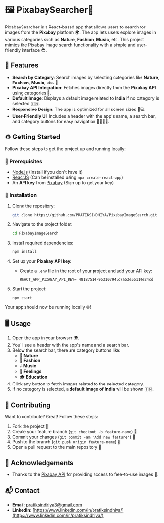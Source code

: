 # 🖼️ PixabaySearcher📸

PixabaySearcher is a React-based app that allows users to search for images from the **Pixabay** platform 🌍. The app lets users explore images in various categories such as **Nature**, **Fashion**, **Music**, etc. This project mimics the Pixabay image search functionality with a simple and user-friendly interface 😎.

## 🎯 Features

- **Search by Category**: Search images by selecting categories like **Nature**, **Fashion**, **Music**, etc. 🎨
- **Pixabay API Integration**: Fetches images directly from the **Pixabay API** using categories 📡.
- **Default Image**: Displays a default image related to **India** if no category is selected 🇮🇳.
- **Responsive Design**: The app is optimized for all screen sizes 📱💻.
- **User-Friendly UI**: Includes a header with the app's name, a search bar, and category buttons for easy navigation 👨‍💻👩‍💻.


## ⚙️ Getting Started

Follow these steps to get the project up and running locally:

### 🧰 Prerequisites

- [Node.js](https://nodejs.org/) (Install if you don't have it)
- [ReactJS](https://reactjs.org/) (Can be installed using `npx create-react-app`)
- An **API key** from [Pixabay](https://pixabay.com/api/docs/) (Sign up to get your key)

### 🚀 Installation

1. Clone the repository:
   ```bash
   git clone https://github.com/PRATIKSINDHIYA/PixabayImageSearch.git
   ```

2. Navigate to the project folder:
   ```bash
   cd PixabayImageSearch
   ```

3. Install required dependencies:
   ```bash
   npm install
   ```

4. Set up your **Pixabay API key**:
   - Create a `.env` file in the root of your project and add your API key:
     ```text
     REACT_APP_PIXABAY_API_KEY= 48187514-953107941c7a53e55110e24cd
     ```

5. Start the project:
   ```bash
   npm start
   ```

Your app should now be running locally 🌐!

## 🖥️ Usage

1. Open the app in your browser 🌍.
2. You'll see a header with the app's name and a search bar.
3. Below the search bar, there are category buttons like:
   - 🌿 **Nature**
   - 👗 **Fashion**
   - 🎶 **Music**
   - 💖 **Feelings**
   - 🎓 **Education**
4. Click any button to fetch images related to the selected category.
5. If no category is selected, a **default image of India** will be shown 🇮🇳.

## 🤝 Contributing

Want to contribute? Great! Follow these steps:

1. Fork the project 🍴
2. Create your feature branch (`git checkout -b feature-name`) 🌱
3. Commit your changes (`git commit -am 'Add new feature'`) 📝
4. Push to the branch (`git push origin feature-name`) 🚀
5. Open a pull request to the main repository 📨

## 🙏 Acknowledgements

- Thanks to the [Pixabay API](https://pixabay.com/api/docs/) for providing access to free-to-use images 🌟.

## 📬 Contact

- **Email**: [pratiksindhiya3@gmail.com](mailto:pratiksindhiya3@gmail.com)
- **LinkedIn**: [https://www.linkedin.com/in/pratiksindhiya/](https://www.linkedin.com/in/pratiksindhiya/)
```
